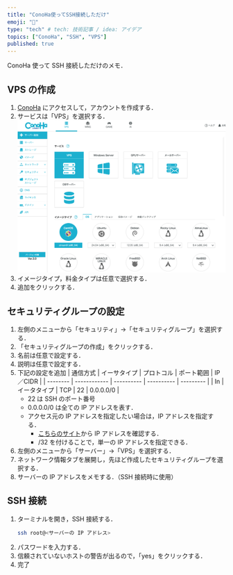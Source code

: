 ```yaml
---
title: "ConoHa使ってSSH接続しただけ"
emoji: "🧌"
type: "tech" # tech: 技術記事 / idea: アイデア
topics: ["ConoHa", "SSH", "VPS"]
published: true
---
```


ConoHa 使って SSH 接続しただけのメモ．

## VPS の作成

1. [ConoHa](https://www.conoha.jp/) にアクセスして，アカウントを作成する．
2. サービスは「VPS」を選択する．
   ![](/images/tech-memo-conoha/conoha_CSL.png)
3. イメージタイプ，料金タイプは任意で選択する．
4. 追加をクリックする．

## セキュリティグループの設定

1. 左側のメニューから「セキュリティ」→「セキュリティグループ」を選択する．
2. 「セキュリティグループの作成」をクリックする．
3. 名前は任意で設定する．
4. 説明は任意で設定する．
5. 下記の設定を追加
   | 通信方式 | イーサタイプ | プロトコル | ポート範囲 | IP／CIDR |
   | -------- | ------------ | ---------- | ---------- | --------- |
   | In | イータタイプ | TCP | 22 | 0.0.0.0/0 |
   - 22 は SSH のポート番号
   - 0.0.0.0/0 は全ての IP アドレスを表す．
   - アクセス元の IP アドレスを指定したい場合は，IP アドレスを指定する．
     - [こちらのサイト](https://www.whatismyip.com/)から IP アドレスを確認する．
     - /32 を付けることで，単一の IP アドレスを指定できる．
6. 左側のメニューから「サーバー」→「VPS」を選択する．
7. ネットワーク情報タブを展開し，先ほど作成したセキュリティグループを選択する．
8. サーバーの IP アドレスをメモする．（SSH 接続時に使用）

## SSH 接続

1. ターミナルを開き，SSH 接続する．
   ```bash
   ssh root@<サーバーの IP アドレス>
   ```
2. パスワードを入力する．
3. 信頼されていないホストの警告が出るので，「yes」をクリックする．
4. 完了
